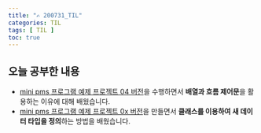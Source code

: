 ```yaml
---
title: "✍ 200731_TIL"
categories: TIL
tags: [ TIL ]
toc: true
---
```


## 오늘 공부한 내용

- [mini pms 프로그램 예제 프로젝트 04 버전](https://github.com/hayeon17kim/bitcamp-workspace/tree/master/bitcamp-java-project-04)을 수행하면서 **배열과 흐름 제어문**을 활용하는 이유에 대해 배웠습니다.
- [mini pms 프로그램 예제 프로젝트 0x 버전](https://github.com/hayeon17kim/bitcamp-workspace/tree/master/bitcamp-java-project-0x)을 만들면서 **클래스를 이용하여 새 데이터 타입을 정의**하는 방법을 배웠습니다.

